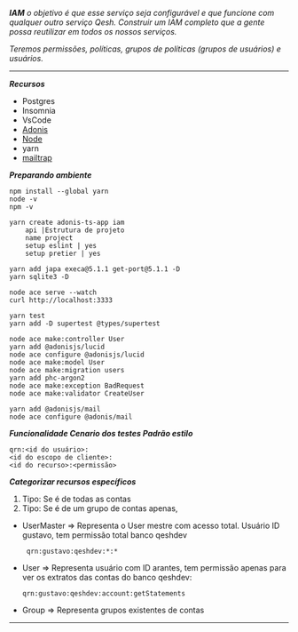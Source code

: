 **_IAM_** _o objetivo é que esse serviço seja configurável e que funcione com qualquer outro serviço Qesh. Construir um IAM completo que a gente possa reutilizar em todos os nossos serviços._

_Teremos permissões, políticas, grupos de políticas (grupos de usuários) e usuários._

---

**_Recursos_**

- Postgres
- Insomnia
- VsCode
- [Adonis](https://blog.rocketseat.com.br/adonis-auth-jwt-api-rest/)
- [Node](https://medium.com/desenvolvimento-com-node-js/come%C3%A7ando-a-desenvolver-com-o-node-js-74b70af01a0d)
- yarn
- [mailtrap](https://mailtrap.io/register/signup)

**_Preparando ambiente_**

    npm install --global yarn
    node -v
    npm -v

    yarn create adonis-ts-app iam
        api |Estrutura de projeto
        name project
        setup eslint | yes
        setup pretier | yes

    yarn add japa execa@5.1.1 get-port@5.1.1 -D
    yarn sqlite3 -D

    node ace serve --watch
    curl http://localhost:3333

    yarn test
    yarn add -D supertest @types/supertest

    node ace make:controller User
    yarn add @adonisjs/lucid
    node ace configure @adonisjs/lucid
    node ace make:model User
    node ace make:migration users
    yarn add phc-argon2
    node ace make:exception BadRequest
    node ace make:validator CreateUser

    yarn add @adonisjs/mail
    node ace configure @adonis/mail

**_*Funcionalidade Cenario dos testes Padrão estilo*_**

    qrn:<id do usuário>:
    <id do escopo de cliente>:
    <id do recurso>:<permissão>

**_Categorizar recursos específicos_**

1. Tipo: Se é de todas as contas
2. Tipo: Se é de um grupo de contas apenas,

- UserMaster => Representa o User mestre com acesso total. Usuário ID gustavo, tem permissão total banco qeshdev

       qrn:gustavo:qeshdev:*:*

- User => Representa usuário com ID arantes, tem permissão apenas para ver os extratos das contas do banco qeshdev:

      qrn:gustavo:qeshdev:account:getStatements

- Group => Representa grupos existentes de contas

---
